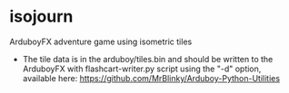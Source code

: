 # isojourn
 ArduboyFX adventure game using isometric tiles
 
* The tile data is in the arduboy/tiles.bin and should be written to the ArduboyFX with flashcart-writer.py script using the "-d" option, available here: https://github.com/MrBlinky/Arduboy-Python-Utilities
